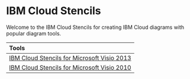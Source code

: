 # IBM Cloud Stencils

Welcome to the IBM Cloud Stencils for creating IBM Cloud diagrams with popular diagram tools.

| Tools |
| :--- |
| [IBM Cloud Stencils for Microsoft Visio 2013](visio2013/visio.md) | 
| [IBM Cloud Stencils for Microsoft Visio 2010](visio2010/visio.md) | 

